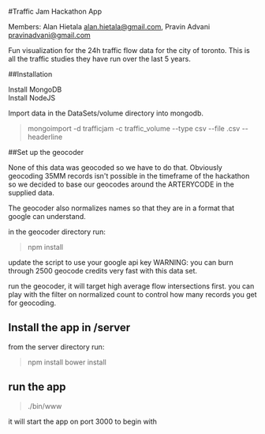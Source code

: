 #Traffic Jam Hackathon App

Members: Alan Hietala alan.hietala@gmail.com, Pravin Advani pravinadvani@gmail.com

Fun visualization for the 24h traffic flow data for the city of toronto. This is all the traffic studies they have run over the last 5 years.

##Installation

Install MongoDB  
Install NodeJS

Import data in the DataSets/volume directory into mongodb.

> mongoimport -d trafficjam -c traffic_volume --type csv --file <filename>.csv --headerline

##Set up the geocoder

None of this data was geocoded so we have to do that. Obviously geocoding 35MM records isn't possible in the timeframe of the hackathon so we decided to base our geocodes around the ARTERYCODE in the supplied data. 

The geocoder also normalizes names so that they are in a format that google can understand.

in the geocoder directory run:
>  npm install

update the script to use your google api key WARNING: you can burn through 2500 geocode credits very fast with this data set.

run the geocoder, it will target high average flow intersections first. you can play with the filter on normalized count to control how many records you get for geocoding.

## Install the app in /server

from the server directory run:

> npm install
> bower install

## run the app 

> ./bin/www

it will start the app on port 3000 to begin with
